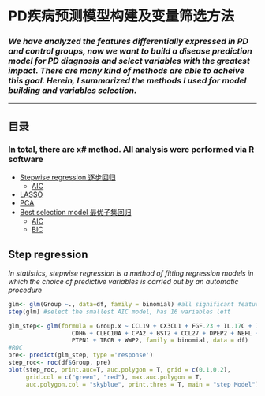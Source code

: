# PD疾病预测模型构建及变量筛选方法 
### _We have analyzed the features differentially expressed in PD and control groups, now we want to build a disease prediction model for PD diagnosis and select variables with the greatest impact. There are many kind of methods are able to acheive this goal. Herein, I summarized the methods I used for model building and variables selection._
***

## 目录 
### In total, there are x# method. All analysis were performed via R software
* [Stepwise regression 逐步回归]()
  * [AIC]()
* [LASSO]()
* [PCA]()
* [Best selection model 最优子集回归]()
  * [AIC]()
  * [BIC]()

## Step regression 
_In statistics, stepwise regression is a method of fitting regression models in which the choice of predictive variables is carried out by an automatic procedure_ 
```R
glm<- glm(Group ~., data=df, family = binomial) #all significant features run for glm
step(glm) #select the smallest AIC model, has 16 variables left

glm_step<- glm(formula = Group.x ~ CCL19 + CX3CL1 + FGF.23 + IL.17C + IL10 + 
                  CDH6 + CLEC10A + CPA2 + BST2 + CCL27 + DPEP2 + NEFL + PMVK + 
                  PTPN1 + TBCB + WWP2, family = binomial, data = df)                  
#ROC
pre<- predict(glm_step, type ='response')
step_roc<- roc(df$Group, pre)
plot(step_roc, print.auc=T, auc.polygon = T, grid = c(0.1,0.2),
     grid.col = c("green", "red"), max.auc.polygon = T,
     auc.polygon.col = "skyblue", print.thres = T, main = "step Model")
```





